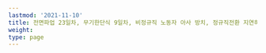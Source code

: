 ```yaml
---
lastmod: '2021-11-10'
title: 전면파업 23일차, 무기한단식 9일차, 비정규직 노동자 아사 방치, 정규직전환 지연하는 경상대병원 규탄 민주일반연맹 기자회견
weight: 
type: page
---
```

